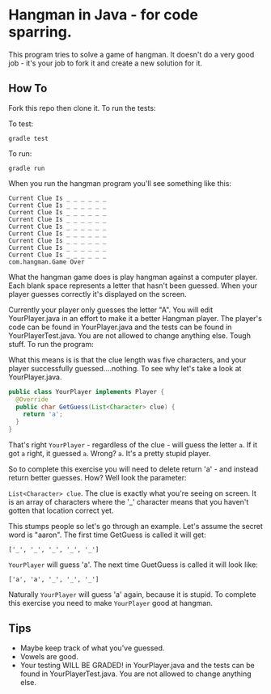 # Hangman in Java - for code sparring.

This program tries to solve a game of hangman. It doesn't do a very good job - it's your job to fork it and create a new solution for it.

## How To

Fork this repo then clone it. To run the tests:

To test:
```shell
gradle test
```

To run:
```shell
gradle run
```

When you run the hangman program you'll see something like this:
```shell
Current Clue Is _ _ _ _ _ _
Current Clue Is _ _ _ _ _ _
Current Clue Is _ _ _ _ _ _
Current Clue Is _ _ _ _ _ _
Current Clue Is _ _ _ _ _ _
Current Clue Is _ _ _ _ _ _
Current Clue Is _ _ _ _ _ _
Current Clue Is _ _ _ _ _ _
Current Clue Is _ _ _ _ _ _
com.hangman.Game Over
```

What the hangman game does is play hangman against a computer player. Each blank space represents a letter that hasn't been guessed. When your player guesses correctly it's displayed on the screen.

Currently your player only guesses the letter "A".  You will edit YourPlayer.java in an effort to make it a better Hangman player. The player's code can be found in YourPlayer.java and the tests can be found in YourPlayerTest.java. You are not allowed to change anything else.
Tough stuff. To run the program:

What this means is is that the clue length was five characters, and your player successfully guessed....nothing. To see why let's take a look at YourPlayer.java.

```java
public class YourPlayer implements Player {
  @Override
  public char GetGuess(List<Character> clue) {
    return 'a';
  }
}
```

That's right `YourPlayer` - regardless of the clue - will guess the letter `a`. If it got `a` right, it guessed `a`. Wrong? `a`. It's a pretty stupid player.

So to complete this exercise you will need to delete return 'a' - and instead return better guesses. How? Well look the parameter:

`List<Character> clue`. The clue is exactly what you're seeing on screen. It is an array of characters where the '_' character means that you haven't gotten that location correct yet.

This stumps people so let's go through an example. Let's assume the secret word is "aaron". The first time GetGuess is called it will get:

`['_', '_', '_', '_', '_']`

`YourPlayer` will guess 'a'. The next time GuetGuess is called it will look like:

`['a', 'a', '_', '_', '_']`

Naturally `YourPlayer` will guess 'a' again, because it is stupid. To complete this exercise you need to make `YourPlayer` good at hangman.

## Tips

* Maybe keep track of what you've guessed.
* Vowels are good.
* Your testing WILL BE GRADED! in YourPlayer.java and the tests can be found in YourPlayerTest.java. You are not allowed to change anything else.
